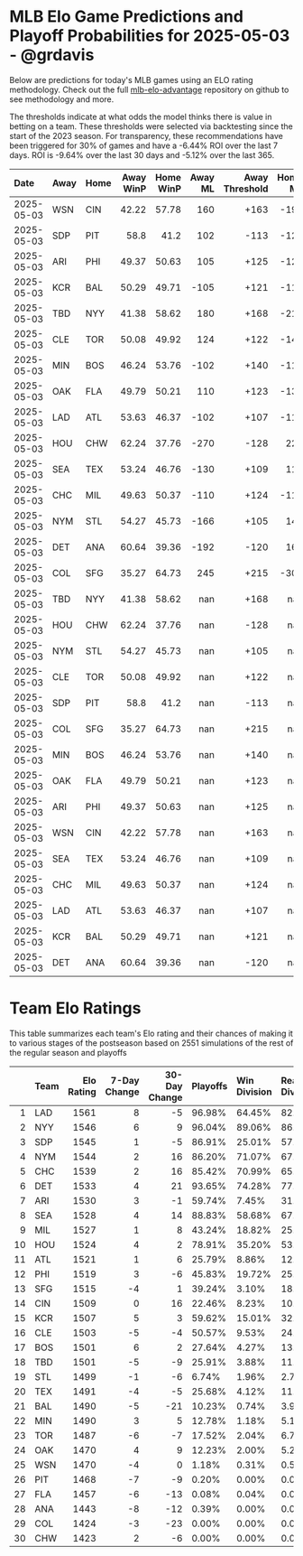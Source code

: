 # MLB Elo Game Predictions and Playoff Probabilities for 2025-05-03 - @grdavis
Below are predictions for today's MLB games using an ELO rating methodology. Check out the full [mlb-elo-advantage](https://github.com/grdavis/mlb-elo-advantage) repository on github to see methodology and more.

The thresholds indicate at what odds the model thinks there is value in betting on a team. These thresholds were selected via backtesting since the start of the 2023 season. For transparency, these recommendations have been triggered for 30% of games and have a -6.44% ROI over the last 7 days. ROI is -9.64% over the last 30 days and -5.12% over the last 365.

| Date       | Away   | Home   |   Away WinP |   Home WinP |   Away ML |   Away Threshold |   Home ML |   Home Threshold |
|:-----------|:-------|:-------|------------:|------------:|----------:|-----------------:|----------:|-----------------:|
| 2025-05-03 | WSN    | CIN    |       42.22 |       57.78 |       160 |             +163 |      -192 |             -109 |
| 2025-05-03 | SDP    | PIT    |       58.8  |       41.2  |       102 |             -113 |      -122 |             +169 |
| 2025-05-03 | ARI    | PHI    |       49.37 |       50.63 |       105 |             +125 |      -125 |             +119 |
| 2025-05-03 | KCR    | BAL    |       50.29 |       49.71 |      -105 |             +121 |      -115 |             +123 |
| 2025-05-03 | TBD    | NYY    |       41.38 |       58.62 |       180 |             +168 |      -218 |             -112 |
| 2025-05-03 | CLE    | TOR    |       50.08 |       49.92 |       124 |             +122 |      -148 |             +122 |
| 2025-05-03 | MIN    | BOS    |       46.24 |       53.76 |      -102 |             +140 |      -118 |             +106 |
| 2025-05-03 | OAK    | FLA    |       49.79 |       50.21 |       110 |             +123 |      -130 |             +121 |
| 2025-05-03 | LAD    | ATL    |       53.63 |       46.37 |      -102 |             +107 |      -118 |             +139 |
| 2025-05-03 | HOU    | CHW    |       62.24 |       37.76 |      -270 |             -128 |       220 |             +194 |
| 2025-05-03 | SEA    | TEX    |       53.24 |       46.76 |      -130 |             +109 |       110 |             +137 |
| 2025-05-03 | CHC    | MIL    |       49.63 |       50.37 |      -110 |             +124 |      -110 |             +120 |
| 2025-05-03 | NYM    | STL    |       54.27 |       45.73 |      -166 |             +105 |       140 |             +143 |
| 2025-05-03 | DET    | ANA    |       60.64 |       39.36 |      -192 |             -120 |       160 |             +182 |
| 2025-05-03 | COL    | SFG    |       35.27 |       64.73 |       245 |             +215 |      -305 |             -140 |
| 2025-05-03 | TBD    | NYY    |       41.38 |       58.62 |       nan |             +168 |       nan |             -112 |
| 2025-05-03 | HOU    | CHW    |       62.24 |       37.76 |       nan |             -128 |       nan |             +194 |
| 2025-05-03 | NYM    | STL    |       54.27 |       45.73 |       nan |             +105 |       nan |             +143 |
| 2025-05-03 | CLE    | TOR    |       50.08 |       49.92 |       nan |             +122 |       nan |             +122 |
| 2025-05-03 | SDP    | PIT    |       58.8  |       41.2  |       nan |             -113 |       nan |             +169 |
| 2025-05-03 | COL    | SFG    |       35.27 |       64.73 |       nan |             +215 |       nan |             -140 |
| 2025-05-03 | MIN    | BOS    |       46.24 |       53.76 |       nan |             +140 |       nan |             +106 |
| 2025-05-03 | OAK    | FLA    |       49.79 |       50.21 |       nan |             +123 |       nan |             +121 |
| 2025-05-03 | ARI    | PHI    |       49.37 |       50.63 |       nan |             +125 |       nan |             +119 |
| 2025-05-03 | WSN    | CIN    |       42.22 |       57.78 |       nan |             +163 |       nan |             -109 |
| 2025-05-03 | SEA    | TEX    |       53.24 |       46.76 |       nan |             +109 |       nan |             +137 |
| 2025-05-03 | CHC    | MIL    |       49.63 |       50.37 |       nan |             +124 |       nan |             +120 |
| 2025-05-03 | LAD    | ATL    |       53.63 |       46.37 |       nan |             +107 |       nan |             +139 |
| 2025-05-03 | KCR    | BAL    |       50.29 |       49.71 |       nan |             +121 |       nan |             +123 |
| 2025-05-03 | DET    | ANA    |       60.64 |       39.36 |       nan |             -120 |       nan |             +182 |

# Team Elo Ratings
This table summarizes each team's Elo rating and their chances of making it to various stages of the postseason based on 2551 simulations of the rest of the regular season and playoffs

|    | Team   |   Elo Rating |   7-Day Change |   30-Day Change | Playoffs   | Win Division   | Reach Div. Rd.   | Reach CS   | Reach WS   | Win WS   |
|---:|:-------|-------------:|---------------:|----------------:|:-----------|:---------------|:-----------------|:-----------|:-----------|:---------|
|  1 | LAD    |         1561 |              8 |              -5 | 96.98%     | 64.45%         | 82.75%           | 48.45%     | 29.09%     | 18.54%   |
|  2 | NYY    |         1546 |              6 |               9 | 96.04%     | 89.06%         | 86.04%           | 54.84%     | 31.24%     | 15.64%   |
|  3 | SDP    |         1545 |              1 |              -5 | 86.91%     | 25.01%         | 57.47%           | 27.95%     | 14.97%     | 9.09%    |
|  4 | NYM    |         1544 |              2 |              16 | 86.20%     | 71.07%         | 67.35%           | 35.08%     | 17.95%     | 10.54%   |
|  5 | CHC    |         1539 |              2 |              16 | 85.42%     | 70.99%         | 65.97%           | 34.42%     | 15.76%     | 9.13%    |
|  6 | DET    |         1533 |              4 |              21 | 93.65%     | 74.28%         | 77.46%           | 41.75%     | 21.60%     | 9.72%    |
|  7 | ARI    |         1530 |              3 |              -1 | 59.74%     | 7.45%          | 31.91%           | 13.25%     | 6.04%      | 3.18%    |
|  8 | SEA    |         1528 |              4 |              14 | 88.83%     | 58.68%         | 67.70%           | 35.59%     | 17.48%     | 7.06%    |
|  9 | MIL    |         1527 |              1 |               8 | 43.24%     | 18.82%         | 25.28%           | 11.60%     | 4.90%      | 2.31%    |
| 10 | HOU    |         1524 |              4 |               2 | 78.91%     | 35.20%         | 53.51%           | 24.97%     | 12.82%     | 4.98%    |
| 11 | ATL    |         1521 |              1 |               6 | 25.79%     | 8.86%          | 12.19%           | 5.25%      | 2.08%      | 0.74%    |
| 12 | PHI    |         1519 |              3 |              -6 | 45.83%     | 19.72%         | 25.21%           | 11.09%     | 4.04%      | 1.92%    |
| 13 | SFG    |         1515 |             -4 |               1 | 39.24%     | 3.10%          | 18.42%           | 7.72%      | 3.45%      | 1.76%    |
| 14 | CIN    |         1509 |              0 |              16 | 22.46%     | 8.23%          | 10.11%           | 4.08%      | 1.33%      | 0.35%    |
| 15 | KCR    |         1507 |              5 |               3 | 59.62%     | 15.01%         | 32.46%           | 13.41%     | 5.68%      | 2.08%    |
| 16 | CLE    |         1503 |             -5 |              -4 | 50.57%     | 9.53%          | 24.97%           | 9.33%      | 3.68%      | 1.10%    |
| 17 | BOS    |         1501 |              6 |               2 | 27.64%     | 4.27%          | 13.64%           | 5.53%      | 2.23%      | 0.39%    |
| 18 | TBD    |         1501 |             -5 |              -9 | 25.91%     | 3.88%          | 11.92%           | 4.31%      | 1.45%      | 0.35%    |
| 19 | STL    |         1499 |             -1 |              -6 | 6.74%      | 1.96%          | 2.74%            | 1.02%      | 0.39%      | 0.08%    |
| 20 | TEX    |         1491 |             -4 |              -5 | 25.68%     | 4.12%          | 11.25%           | 3.68%      | 1.37%      | 0.35%    |
| 21 | BAL    |         1490 |             -5 |             -21 | 10.23%     | 0.74%          | 3.96%            | 1.14%      | 0.47%      | 0.16%    |
| 22 | MIN    |         1490 |              3 |               5 | 12.78%     | 1.18%          | 5.10%            | 1.84%      | 0.82%      | 0.16%    |
| 23 | TOR    |         1487 |             -6 |              -7 | 17.52%     | 2.04%          | 6.78%            | 2.35%      | 0.71%      | 0.16%    |
| 24 | OAK    |         1470 |              4 |               9 | 12.23%     | 2.00%          | 5.21%            | 1.25%      | 0.43%      | 0.20%    |
| 25 | WSN    |         1470 |             -4 |               0 | 1.18%      | 0.31%          | 0.51%            | 0.04%      | 0.00%      | 0.00%    |
| 26 | PIT    |         1468 |             -7 |              -9 | 0.20%      | 0.00%          | 0.08%            | 0.04%      | 0.00%      | 0.00%    |
| 27 | FLA    |         1457 |             -6 |             -13 | 0.08%      | 0.04%          | 0.00%            | 0.00%      | 0.00%      | 0.00%    |
| 28 | ANA    |         1443 |             -8 |             -12 | 0.39%      | 0.00%          | 0.00%            | 0.00%      | 0.00%      | 0.00%    |
| 29 | COL    |         1424 |             -3 |             -23 | 0.00%      | 0.00%          | 0.00%            | 0.00%      | 0.00%      | 0.00%    |
| 30 | CHW    |         1423 |              2 |              -6 | 0.00%      | 0.00%          | 0.00%            | 0.00%      | 0.00%      | 0.00%    |